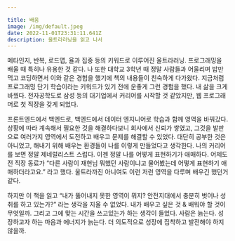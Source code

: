 ```yaml
---

title: 배움
image: /img/default.jpeg
date: 2022-11-01T23:31:11.641Z
description: 울트라러닝을 읽고 나서
---
```


메타인지, 반복, 로드맵, 율과 집중 등의 키워드로 이루어진 울트라러닝. 프로그래밍을 배울 때 특히나 유용한 것 같다. 나 또한 대학교 3학년 때 정말 사람들과 어울리며 밥만먹고 코딩하면서 이와 같은 경험을 했기에 책의 내용들이 친숙하게 다가왔다. 지금처럼 프로그래밍 단기 학습이라는 키워드가 있기 전에 운좋게 그런 경험을 했다. 내 삶을 크게 바꿨다. 전자공학도로 삼성 등의 대기업에서 커리어를 시작할 것 같았지만, 웹 프로그래머로 첫 직장을 갖게 되었다. 

프론트엔드에서 백엔드로, 백엔드에서 데이터 엔지니어로 학습과 함께 영역을 바꿔갔다. 상황에 따라 계속해서 필요한 것을 해결하다보니 회사에서 신뢰가 쌓였고, 그것을 발판으로 여러가지 영역에서 도전하고 배우고 문제를 해결할 수 있었다. 대단히 공부한 것은 아니었고, 해내기 위해 배우는 환경들이 나를 이렇게 만들었다고 생각한다. 나의 커리어를 보면 정말 제네럴리스트 스럽다. 이젠 정말 나를 어떻게 표현하기가 애매하다. 어제도 전 직장 동료가 “다른 사람이 재현님 뭐했던 사람이냐고 물어봤는데 어떻게 표현하기 애매하더라고요.” 라고 했다. 울트라까진 아니여도 이런 저런 영역을 다루며 배우긴 했던거 같다.

하지만 이 책을 읽고 “내가 뚫어내지 못한 영역이 뭐지? 안전지대에서 충분히 벗어나 성취를 하고 있는가?” 라는 생각을 지울 수 없었다. 내가 배우고 싶은 것 & 배워야 할 것이 무엇일까. 그리고 그에 맞는 시간을 쓰고있는가 하는 생각이 들었다. 사람은 늙는다. 성장하고자 하는 마음과 에너지가 늙는다. 더 의도적으로 성장에 집착하고 발전해야 하지 않을까.